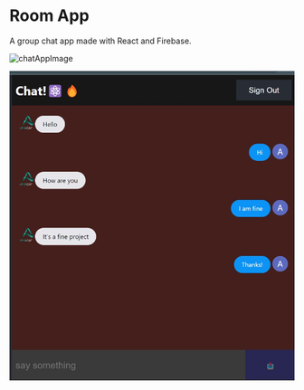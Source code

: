 # Room App

A group chat app made with React and Firebase.

![chatAppImage](https://user-images.githubusercontent.com/76686893/178307601-147b669a-ef83-4198-8541-d0afa787503e.jpeg)


![Alt text](src\chatAppImage.jpeg?raw=true "Title")
